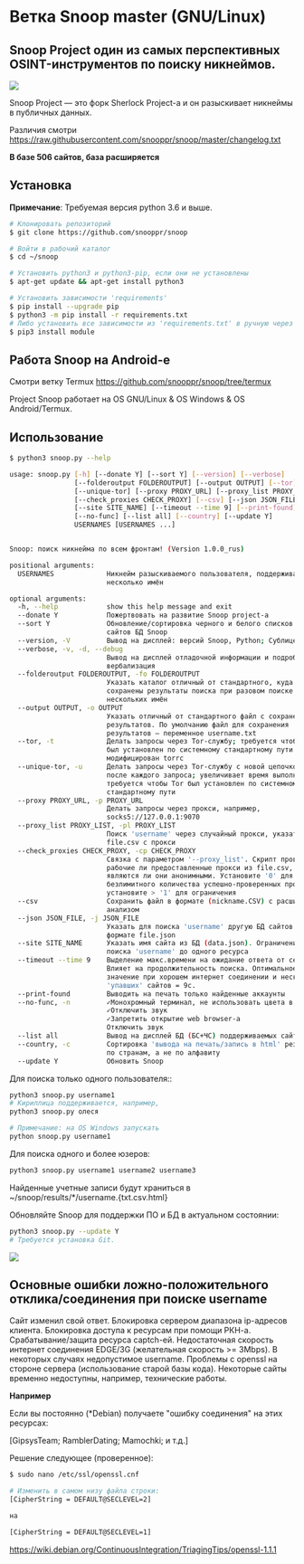 Ветка Snoop master (GNU/Linux)
=============================

## Snoop Project один из самых перспективных OSINT-инструментов по поиску никнеймов.

<img src="https://raw.githubusercontent.com/snooppr/snoop/master/images/snoop.png" />

Snoop Project — это форк Sherlock Project-a и он разыскивает никнеймы в публичных данных.

Различия смотри
https://raw.githubusercontent.com/snooppr/snoop/master/changelog.txt

**В базе 506 сайтов, база расширяется**

## Установка

**Примечание**: Требуемая версия python 3.6 и выше.

```bash
# Клонировать репозиторий
$ git clone https://github.com/snooppr/snoop

# Войти в рабочий каталог
$ cd ~/snoop

# Установить python3 и python3-pip, если они не установлены
$ apt-get update && apt-get install python3

# Установить зависимости 'requirements'
$ pip install --upgrade pip
$ python3 -m pip install -r requirements.txt
# Либо установить все зависимости из 'requirements.txt' в ручную через
$ pip3 install module
```
## Работа Snoop на Android-е
Смотри ветку Termux
https://github.com/snooppr/snoop/tree/termux

Project Snoop работает на OS GNU/Linux & OS Windows & OS Android/Termux.

## Использование

```bash
$ python3 snoop.py --help

usage: snoop.py [-h] [--donate Y] [--sort Y] [--version] [--verbose]
                [--folderoutput FOLDEROUTPUT] [--output OUTPUT] [--tor]
                [--unique-tor] [--proxy PROXY_URL] [--proxy_list PROXY_LIST]
                [--check_proxies CHECK_PROXY] [--csv] [--json JSON_FILE]
                [--site SITE_NAME] [--timeout --time 9] [--print-found]
                [--no-func] [--list all] [--country] [--update Y]
                USERNAMES [USERNAMES ...]


Snoop: поиск никнейма по всем фронтам! (Version 1.0.0_rus)

positional arguments:
  USERNAMES             Никнейм разыскиваемого пользователя, поддерживается
                        несколько имён

optional arguments:
  -h, --help            show this help message and exit
  --donate Y            Пожертвовать на развитие Snoop project-а
  --sort Y              Обновление/сортировка черного и белого списков (.json)
                        сайтов БД Snoop
  --version, -V         Вывод на дисплей: версий Snoop, Python; Сублицензии
  --verbose, -v, -d, --debug
                        Вывод на дисплей отладочной информации и подробная её
                        вербализация
  --folderoutput FOLDEROUTPUT, -fo FOLDEROUTPUT
                        Указать каталог отличный от стандартного, куда будут
                        сохранены результаты поиска при разовом поиске
                        нескольких имён
  --output OUTPUT, -o OUTPUT
                        Указать отличный от стандартного файл с сохранением
                        результатов. По умолчанию файл для сохранения
                        результатов — переменное username.txt
  --tor, -t             Делать запросы через Tor-службу; требуется чтобы Tor
                        был установлен по системному стандартному пути и не
                        модифицирован torrc
  --unique-tor, -u      Делать запросы через Tor-службу с новой цепочкой Tor
                        после каждого запроса; увеличивает время выполнения;
                        требуется чтобы Tor был установлен по системному
                        стандартному пути
  --proxy PROXY_URL, -p PROXY_URL
                        Делать запросы через прокси, например,
                        socks5://127.0.0.1:9070
  --proxy_list PROXY_LIST, -pl PROXY_LIST
                        Поиск 'username' через случайный прокси, указать
                        file.csv с прокси
  --check_proxies CHECK_PROXY, -cp CHECK_PROXY
                        Связка с параметром '--proxy_list'. Скрипт проверяет
                        рабочие ли предоставленные прокси из file.csv,
                        являются ли они анонимными. Установите '0' для
                        безлимитного количества успешно-проверенных прокси,
                        установите > '1' для ограничения
  --csv                 Сохранить файл в формате (nickname.CSV) с расширенным
                        анализом
  --json JSON_FILE, -j JSON_FILE
                        Указать для поиска 'username' другую БД сайтов в
                        формате file.json
  --site SITE_NAME      Указать имя сайта из БД (data.json). Ограничение
                        поиска 'username' до одного ресурса
  --timeout --time 9    Выделение макс.времени на ожидание ответа от сервера
                        Влияет на продолжительность поиска. Оптимальное
                        значение при хорошем интернет соединении и нескольких
                        'упавших' сайтов = 9с.
  --print-found         Выводить на печать только найденные аккаунты
  --no-func, -n         ✓Монохромный терминал, не использовать цвета в url
                        ✓Отключить звук
                        ✓Запретить открытие web browser-a
                        Отключить звук
  --list all            Вывод на дисплей БД (БС+ЧС) поддерживаемых сайтов
  --country, -c         Сортировка 'вывода на печать/запись в html' результатов
                        по странам, а не по алфавиту  
  --update Y            Обновить Snoop
```

Для поиска только одного пользователя::
```bash
python3 snoop.py username1
# Кириллица поддерживается, например,
python3 snoop.py олеся

# Примечание: на OS Windows запускать
python snoop.py username1
```

Для поиска одного и более юзеров:
```bash
python3 snoop.py username1 username2 username3
```

Найденные учетные записи будут храниться в ~/snoop/results/*/username.{txt.csv.html}

Обновляйте Snoop для поддержки ПО и БД в актуальном состоянии:
```bash
python3 snoop.py --update Y 
# Требуется установка Git.
```

<img src="https://raw.githubusercontent.com/snooppr/snoop/master/images/Run.gif"/>

## Основные ошибки ложно-положительного отклика/соединения при поиске username
Cайт изменил свой ответ.
Блокировка сервером диапазона ip-адресов клиента.
Блокировка доступа к ресурсам при помощи РКН-а.
Срабатывание/защита ресурса captch-ей.
Недостаточная скорость интернет соединения EDGE/3G (желательная скорость >= 3Mbps).
В некоторых случаях недопустимое username.
Проблемы с openssl на стороне сервера (использование старой базы кода).
Некоторые сайты временно недоступны, например, технические работы.


**Например**

Если вы постоянно (*Debian) получаете "ошибку соединения" на этих ресурсах:

[GipsysTeam;
RamblerDating;
Mamochki;
и т.д.]

Решение следующее (проверенное):
```bash
$ sudo nano /etc/ssl/openssl.cnf

# Изменить в самом низу файла строки:
[CipherString = DEFAULT@SECLEVEL=2]

на

[CipherString = DEFAULT@SECLEVEL=1]
```
https://wiki.debian.org/ContinuousIntegration/TriagingTips/openssl-1.1.1
